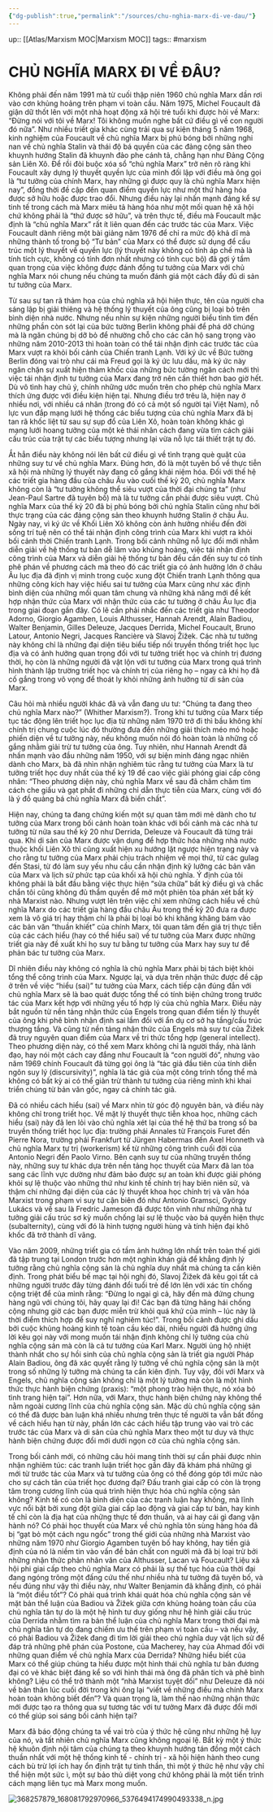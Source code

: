 ```yaml
---
{"dg-publish":true,"permalink":"/sources/chu-nghia-marx-di-ve-dau/"}
---
```


up:: [[Atlas/Marxism MOC\|Marxism MOC]]
tags:: #marxism 

# CHỦ NGHĨA MARX ĐI VỀ ĐÂU?
Không phải đến năm 1991 mà từ cuối thập niên 1960 chủ nghĩa Marx dần rơi vào cơn khủng hoảng trên phạm vi toàn cầu. Năm 1975, Michel Foucault đã giận dữ thốt lên với một nhà hoạt động xã hội trẻ tuổi khi được hỏi về Marx: “Đừng nói với tôi về Marx! Tôi không muốn nghe bất cứ điều gì về con người đó nữa”. Như nhiều triết gia khác cùng trải qua sự kiện tháng 5 năm 1968, kinh nghiệm của Foucault về chủ nghĩa Marx bị phủ bóng bởi những nghi nan về chủ nghĩa Stalin và thái độ bá quyền của các đảng cộng sản theo khuynh hướng Stalin đã khuynh đảo phe cánh tả, chẳng hạn như Đảng Cộng sản Liên Xô. Để rồi đòi buộc xóa sổ “chủ nghĩa Marx” trở nên rõ ràng khi Foucault xây dựng lý thuyết quyền lực của mình đối lập với điều mà ông gọi là “tư tưởng của chính Marx, hay những gì được quy là chủ nghĩa Marx hiện nay”, đồng thời đề cập đến quan điểm quyền lực như một thứ hàng hóa được sở hữu hoặc được trao đổi. Nhưng điều này lại nhấn mạnh đáng kể sự tinh tế trong cách mà Marx miêu tả hàng hóa như một mối quan hệ xã hội chứ không phải là “thứ được sở hữu”, và trên thực tế, điều mà Foucault mặc định là “chủ nghĩa Marx” rất ít liên quan đến các trước tác của Marx. Việc Foucault dành riêng một bài giảng năm 1976 để chỉ ra mức độ khả dĩ mà những thành tố trong bộ “Tư bản” của Marx có thể được sử dụng để cấu trúc một lý thuyết về quyền lực (lý thuyết này không có tính áp chế mà là tính tích cực, không có tính đơn nhất nhưng có tính cục bộ) đã gợi ý tầm quan trọng của việc không được đánh đồng tư tưởng của Marx với chủ nghĩa Marx nói chung nếu chúng ta muốn đánh giá một cách đầy đủ di sản tư tưởng của Marx.

Từ sau sự tan rã thảm họa của chủ nghĩa xã hội hiện thực, tên của người cha sáng lập bị giải thiêng và hệ thống lý thuyết của ông cũng bị loại bỏ trên bình diện nhà nước. Nhưng nếu nhìn sự kiện những người biểu tình tìm đến những phần còn sót lại của bức tường Berlin không phải để phá dỡ chúng mà là ngăn chúng bị dỡ bỏ để nhường chỗ cho các căn hộ sang trọng vào những năm 2010-2013 thì hoàn toàn có thể tái nhận định các trước tác của Marx vượt ra khỏi bối cảnh của Chiến tranh Lạnh. Với ký ức về Bức tường Berlin đóng vai trò như cái mà Freud gọi là ký ức lưu dấu, mà ký ức này ngăn chặn sự xuất hiện thảm khốc của những bức tường ngăn cách mới thì việc tái nhận định tư tưởng của Marx đang trở nên cần thiết hơn bao giờ hết. Dù vô tình hay chủ ý, chính những ước muốn trên cho phép chủ nghĩa Marx thích ứng được với điều kiện hiện tại. Nhưng điều trớ trêu là, hiện nay ở nhiều nơi, với nhiều cá nhân (trong đó có cả một số người tại Việt Nam), nỗ lực vun đắp mạng lưới hệ thống các biểu tượng của chủ nghĩa Marx đã bị tan rã khốc liệt từ sau sự sụp đổ của Liên Xô, hoàn toàn không khác gì mạng lưới hoang tưởng của một kẻ thái nhân cách đang vừa tìm cách giải cấu trúc của trật tự các biểu tượng nhưng lại vừa nỗ lực tái thiết trật tự đó.

Ắt hẳn điều này không nói lên bất cứ điều gì về tình trạng què quặt của những suy tư về chủ nghĩa Marx. Đúng hơn, đó là một tuyên bố về thực tiễn xã hội mà những lý thuyết này đang cố gắng khái niệm hóa. Đối với thế hệ các triết gia hàng đầu của châu Âu vào cuối thế kỷ 20, chủ nghĩa Marx không còn là “tư tưởng không thể siêu vượt của thời đại chúng ta” (như Jean-Paul Sartre đã tuyên bố) mà là tư tưởng cần phải được siêu vượt. Chủ nghĩa Marx của thế kỷ 20 đã bị phủ bóng bởi chủ nghĩa Stalin cũng như bởi thực trạng của các đảng cộng sản theo khuynh hướng Stalin ở châu Âu. Ngày nay, vì ký ức về Khối Liên Xô không còn ảnh hưởng nhiều đến đời sống trí tuệ nên có thể tái nhận định công trình của Marx khi vượt ra khỏi bối cảnh thời Chiến tranh Lạnh. Trong bối cảnh những nỗ lực đổi mới nhằm diễn giải về hệ thống tư bản dễ lâm vào khủng hoảng, việc tái nhận định công trình của Marx và diễn giải hệ thống tư bản đều cần đến suy tư có tính phê phán về phương cách mà theo đó các triết gia có ảnh hưởng lớn ở châu Âu lục địa đã định vị mình trong cuộc xung đột Chiến tranh Lạnh thông qua những công kích hay việc hiểu sai tư tưởng của Marx cũng như xác định bình diện của những mối quan tâm chung và những khả năng mới để kết hợp nhận thức của Marx với nhận thức của các tư tưởng ở châu Âu lục địa trong giai đoạn gần đây. Có lẽ cần phải nhắc đến các triết gia như Theodor Adorno, Giorgio Agamben, Louis Althusser, Hannah Arendt, Alain Badiou, Walter Benjamin, Gilles Deleuze, Jacques Derrida, Michel Foucault, Bruno Latour, Antonio Negri, Jacques Rancière và Slavoj Žižek. Các nhà tư tưởng này không chỉ là những đại diện tiêu biểu tiếp nối truyền thống triết học lục địa và có ảnh hưởng quan trọng đối với tư tưởng triết học và chính trị đương thời, họ còn là những người đã vật lộn với tư tưởng của Marx trong quá trình hình thành lập trường triết học và chính trị của riêng họ – ngay cả khi họ đã cố gắng trong vô vọng để thoát ly khỏi những ảnh hưởng từ di sản của Marx.

Câu hỏi mà nhiều người khác đã và vẫn đang ưu tư: “Chúng ta đang theo chủ nghĩa Marx nào?” (Whither Marxism?). Trong khi tư tưởng của Marx tiếp tục tác động lên triết học lục địa từ những năm 1970 trở đi thì bầu không khí chính trị chung cuộc lúc đó thường đưa đến những giải thích méo mó hoặc phiến diện về tư tưởng này, nếu không muốn nói đó hoàn toàn là những cố gắng nhằm giải trừ tư tưởng của ông. Tuy nhiên, như Hannah Arendt đã nhấn mạnh vào đầu những năm 1950, với sự biện minh đáng ngạc nhiên dành cho Marx, bà đã nhìn nhận nghiêm túc rằng tư tưởng của Marx là tư tưởng triết học duy nhất của thế kỷ 19 đề cao việc giải phóng giai cấp công nhân: “Theo phương diện này, chủ nghĩa Marx về sau đã chăm chăm tìm cách che giấu và gạt phắt đi những chỉ dẫn thực tiễn của Marx, cùng với đó là ý đồ quảng bá chủ nghĩa Marx đã biến chất”.

Hiện nay, chúng ta đang chứng kiến một sự quan tâm mới mẻ dành cho tư tưởng của Marx trong bối cảnh hoàn toàn khác với bối cảnh mà các nhà tư tưởng từ nửa sau thế kỷ 20 như Derrida, Deleuze và Foucault đã từng trải qua. Khi di sản của Marx được vận dụng để hợp thức hóa những nhà nước thuộc khối Liên Xô thì cũng xuất hiện xu hướng lật ngược hiện trạng này và cho rằng tư tưởng của Marx phải chịu trách nhiệm về mọi thứ, từ các gulag đến Stasi, từ đó làm suy yếu nhu cầu cần nhận định kỹ lưỡng các bản văn của Marx và lịch sử phức tạp của khối xã hội chủ nghĩa. Ý định của tôi không phải là bắt đầu bằng việc thực hiện “sửa chữa” bất kỳ điều gì và chắc chắn tôi cũng không đủ thẩm quyền để mở một phiên tòa phán xét bất kỳ nhà Marxist nào. Nhưng vượt lên trên việc chỉ xem những cách hiểu về chủ nghĩa Marx do các triết gia hàng đầu châu Âu trong thế kỷ 20 đưa ra được xem là vô giá trị hay thậm chí là phải bị loại bỏ khi khăng khăng bám vào các bản văn “thuần khiết” của chính Marx, tôi quan tâm đến giá trị thực tiễn của các cách hiểu (hay có thể hiểu sai) về tư tưởng của Marx được những triết gia này đề xuất khi họ suy tư bằng tư tưởng của Marx hay suy tư để phản bác tư tưởng của Marx.

Dĩ nhiên điều này không có nghĩa là chủ nghĩa Marx phải bị tách biệt khỏi tổng thể công trình của Marx. Ngược lại, và dựa trên nhận thức được đề cập ở trên về việc “hiểu (sai)” tư tưởng của Marx, cách tiếp cận đúng đắn với chủ nghĩa Marx sẽ là bao quát được tổng thể có tính biện chứng trong trước tác của Marx kết hợp với những yếu tố hợp lý của chủ nghĩa Marx. Điều này bắt nguồn từ nền tảng nhận thức của Engels trong quan điểm tiền lý thuyết của ông khi phê bình nhận định sai lầm đối với ẩn dụ cơ sở hạ tầng/cấu trúc thượng tầng. Và cũng từ nền tảng nhận thức của Engels mà suy tư của Žižek đã truy nguyên quan điểm của Marx về tri thức tổng hợp (general intellect). Theo phương diện này, có thể xem Marx không chỉ là người thầy, nhà lãnh đạo, hay nói một cách cay đắng như Foucault là “con người đó”, nhưng vào năm 1969 chính Foucault đã từng gọi ông là “tác giả đầu tiên của tính diễn ngôn suy lý (discursivity)”, nghĩa là tác giả của một công trình tổng thể mà không có bất kỳ ai có thể giản trừ thành tư tưởng của riêng mình khi khai triển chúng từ bản văn gốc, ngay cả chính tác giả.

Đã có nhiều cách hiểu (sai) về Marx nhìn từ góc độ nguyên bản, và điều này không chỉ trong triết học. Về mặt lý thuyết thực tiễn khoa học, những cách hiểu (sai) này đã len lỏi vào chủ nghĩa xét lại của thế hệ thứ ba trong số ba truyền thống triết học lục địa: trường phái Annales từ François Furet đến Pierre Nora, trường phái Frankfurt từ Jürgen Habermas đến Axel Honneth và chủ nghĩa Marx tự trị (workerism) kể từ những công trình cuối đời của Antonio Negri đến Paolo Virno. Bên cạnh suy tư của những truyền thống này, những suy tư khác dựa trên nền tảng học thuyết của Marx đã lan tỏa sang các lĩnh vực dường như đảm bảo được sự an toàn khi được giải phóng khỏi sự lệ thuộc vào những thứ như kinh tế chính trị hay biên niên sử, và thậm chí những đại diện của các lý thuyết khoa học chính trị và văn hóa Marxist trong phạm vi suy tư cận biên đó như Antonio Gramsci, György Lukács và về sau là Fredric Jameson đã được tôn vinh như những nhà tư tưởng giải cấu trúc sơ kỳ muốn chống lại sự lệ thuộc vào bá quyền hiện thực (subalternity), cùng với đó là hình tượng người hùng và tính hiện đại khô khốc đã trở thành dĩ vãng.

Vào năm 2009, những triết gia có tầm ảnh hưởng lớn nhất trên toàn thế giới đã tập trung tại London trước hơn một nghìn khán giả để khẳng định lý tưởng rằng chủ nghĩa cộng sản là chủ nghĩa duy nhất mà chúng ta cần kiên định. Trong phát biểu bế mạc tại hội nghị đó, Slavoj Žižek đã kêu gọi tất cả những người trước đây từng đánh đổi tuổi trẻ để lớn lên với xác tín chống cộng triệt để của mình rằng: “Đừng lo ngại gì cả, hãy đến mà đứng chung hàng ngũ với chúng tôi, hãy quay lại đi! Các bạn đã từng hăng hái chống cộng nhưng giờ các bạn được miễn trừ khỏi quá khứ của mình – lúc này là thời điểm thích hợp để suy nghĩ nghiêm túc!”. Trong bối cảnh được ghi dấu bởi cuộc khủng hoảng kinh tế toàn cầu kéo dài, nhiều người đã hưởng ứng lời kêu gọi này với mong muốn tái nhận định không chỉ lý tưởng của chủ nghĩa cộng sản mà còn là cả tư tưởng của Karl Marx. Người ủng hộ nhiệt thành nhất cho sự hồi sinh của chủ nghĩa cộng sản là triết gia người Pháp Alain Badiou, ông đã xác quyết rằng lý tưởng về chủ nghĩa cộng sản là một trong số những lý tưởng mà chúng ta cần kiên định. Tuy vậy, đối với Marx và Engels, chủ nghĩa cộng sản không chỉ là một lý tưởng mà còn là một hình thức thực hành biện chứng (praxis): “một phong trào hiện thực, nó xóa bỏ tình trang hiện tại”. Hơn nữa, với Marx, thực hành biện chứng này không thể nằm ngoài cương lĩnh của chủ nghĩa cộng sản. Mặc dù chủ nghĩa cộng sản có thể đã được bàn luận khá nhiều nhưng trên thực tế người ta vẫn bất đồng về cách hiểu hạn từ này, phần lớn các cách hiểu tập trung vào vai trò các trước tác của Marx và di sản của chủ nghĩa Marx theo một tư duy và thực hành biện chứng được đổi mới dưới ngọn cờ của chủ nghĩa cộng sản.

Trong bối cảnh mới, có những câu hỏi mang tính thời sự cần phải được nhìn nhận nghiêm túc: các tranh luận triết học gần đây đã khám phá những gì mới từ trước tác của Marx và tư tưởng của ông có thể đóng góp tới mức nào cho sự cách tân của triết học đương đại? Đấu tranh giai cấp có còn là trọng tâm trong cương lĩnh của quá trình hiện thực hóa chủ nghĩa cộng sản không? Kinh tế có còn là bình diện của các tranh luận hay không, mà lĩnh vực nổi bật bởi xung đột giữa giai cấp lao động và giai cấp tư bản, hay kinh tế chỉ còn là địa hạt của những thực tế đơn thuần, và ai hay cái gì đang vận hành nó? Có phải học thuyết của Marx về chủ nghĩa tôn sùng hàng hóa đã bị “gạt bỏ một cách ngu ngốc” trong thế giới của những nhà Marxist vào những năm 1970 như Giorgio Agamben tuyên bố hay không, hay tiền giả định của nó là niềm tin vào vấn đề bản chất con người mà đã bị loại trừ bởi những nhận thức phản nhân văn của Althusser, Lacan và Foucault? Liệu xã hội phi giai cấp theo chủ nghĩa Marx có phải là sự thế tục hóa của thời đại đang ngóng trông một đấng cứu thế như nhiều nhà tư tưởng đã tuyên bố, và nếu đúng như vậy thì điều này, như Walter Benjamin đã khẳng định, có phải là “một điều tốt”? Có phải quá trình khái quát hóa chủ nghĩa cộng sản về mặt bản thể luận của Badiou và Žižek giữa cơn khủng hoảng toàn cầu của chủ nghĩa tân tự do là một hệ hình tư duy giống như hệ hình giải cấu trúc của Derrida nhằm tìm ra bản thể luận của chủ nghĩa Marx trong thời đại mà chủ nghĩa tân tự do đang chiếm ưu thế trên phạm vi toàn cầu – và nếu vậy, có phải Badiou và Žižek đang đi tìm lời giải theo chủ nghĩa duy vật lịch sử để đáp trả những phê phán của Postone, của Macherey, hay của Ahmad đối với những quan điểm về chủ nghĩa Marx của Derrida? Những hiểu biết của Marx có thể giúp chúng ta hiểu được một hình thái chủ nghĩa tư bản đương đại có vẻ khác biệt đáng kể so với hình thái mà ông đã phân tích và phê bình không? Liệu có thể trở thành một “nhà Marxist tuyệt đối” như Deleuze đã nói về bản thân lúc cuối đời trong khi ông lại “viết về những điều mà chính Marx hoàn toàn không biết đến”? Và quan trọng là, làm thế nào những nhận thức mới được tạo ra thông qua sự tương tác với tư tưởng Marx đã được đổi mới có thể giúp soi sáng bối cảnh hiện tại?

Marx đã báo động chúng ta về vai trò của ý thức hệ cũng như những hệ lụy của nó, và tất nhiên chủ nghĩa Marx cũng không ngoại lệ. Bất kỳ một ý thức hệ khuôn định nội tâm của chúng ta theo khuynh hướng tán đồng một cách thuần nhất với một hệ thống kinh tế - chính trị - xã hội hiện hành theo cung cách bù trừ lợi ích hay ổn định trật tự tinh thần, thì một ý thức hệ như vậy chỉ thể hiện một sức ì, một sự bảo thủ diệt vong chứ không phải là một tiến trình cách mạng liên tục mà Marx mong muốn.

![368257879_168081792970966_5376494174990493338_n.jpg](/img/user/Extras/Images/368257879_168081792970966_5376494174990493338_n.jpg)